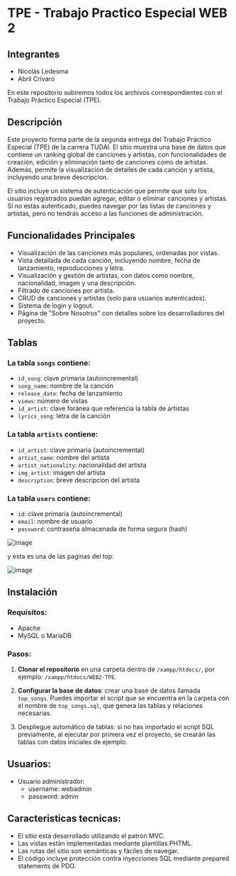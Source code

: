 # TPE - Trabajo Practico Especial WEB 2

## Integrantes

- Nicolás Ledesma
- Abril Crivaro

En este repositorio subiremos todos los archivos correspondientes con el Trabajo Práctico Especial (TPE).

## Descripción

Este proyecto forma parte de la segunda entrega del Trabajo Práctico Especial (TPE) de la carrera TUDAI. El sitio muestra una base de datos que contiene un ranking global de canciones y artistas, con funcionalidades de creación, edición y eliminación tanto de canciones como de artistas. Además, permite la visualización de detalles de cada canción y artista, incluyendo una breve descripcion.

El sitio incluye un sistema de autenticación que permite que solo los usuarios registrados puedan agregar, editar o eliminar canciones y artistas. Si no estás autenticado, puedes navegar por las listas de canciones y artistas, pero no tendrás acceso a las funciones de administración.

## Funcionalidades Principales

- Visualización de las canciones más populares, ordenadas por vistas.
- Vista detallada de cada canción, incluyendo nombre, fecha de lanzamiento, reproducciones y letra.
- Visualización y gestión de artistas, con datos como nombre, nacionalidad, imagen y una descripción.
- Filtrado de canciones por artista.
- CRUD de canciones y artistas (solo para usuarios autenticados).
- Sistema de login y logout.
- Página de "Sobre Nosotros" con detalles sobre los desarrolladores del proyecto.

## Tablas

### La tabla `songs` contiene:
- `id_song`: clave primaria (autoincremental)
- `song_name`: nombre de la canción
- `release_date`: fecha de lanzamiento
- `views`: número de vistas
- `id_artist`: clave foránea que referencia la tabla de artistas
- `lyrics_song`: letra de la canción

### La tabla `artists` contiene:
- `id_artist`: clave primaria (autoincremental)
- `artist_name`: nombre del artista
- `artist_nationality`: nacionalidad del artista
- `img_artist`: imagen del artista
- `description`: breve descripcion del artista

### La tabla `users` contiene:
- `id`: clave primaria (autoincremental)
- `email`: nombre de usuario
- `password`: contraseña almacenada de forma segura (hash)

![image](https://github.com/user-attachments/assets/4710ef99-5197-4b8a-8cf3-b42a0c03d616)

y esta es una de las paginas del top:

![image](https://github.com/user-attachments/assets/81855a82-22ff-476c-bede-eff906878b3c)

## Instalación

### Requisitos:
- Apache
- MySQL o MariaDB

### Pasos:
1. **Clonar el repositorio** en una carpeta dentro de `/xampp/htdocs/`, por ejemplo: `/xampp/htdocs/WEB2-TPE`.
   
2. **Configurar la base de datos**: crear una base de datos llamada `top_songs`. Puedes importar el script que se encuentra en la carpeta con el nombre de `top_songs.sql`, que genera las tablas y relaciones necesarias.

3. Despliegue automático de tablas: si no has importado el script SQL previamente, al ejecutar por primera vez el proyecto, se crearán las tablas con datos iniciales de ejemplo.

## Usuarios:
- Usuario administrador:
  - username: webadmin
  - password: admin
 
## Caracteristicas tecnicas:
 
- El sitio está desarrollado utilizando el patrón MVC.
- Las vistas están implementadas mediante plantillas PHTML.
- Las rutas del sitio son semánticas y fáciles de navegar.
- El código incluye protección contra inyecciones SQL mediante prepared statements de PDO.



